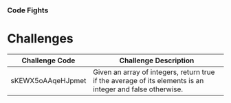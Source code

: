 ### Code Fights ###

# Challenges #

Challenge Code    | Challenge Description
----------------- | ---------------------
sKEWX5oAAqeHJpmet | Given an array of integers, return true if the average of its elements is an integer and false otherwise.
